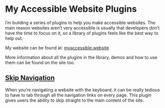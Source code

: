 # My Accessible Website Plugins

I’m building a series of plugins to help you make accessible websites. The main reason websites aren’t very accessible is usually that developers don’t have the time to focus on it, so a library of plugins feels like the best way to help out.

My website can be found at: [myaccessible.website](http://myaccessible.website)

More information about all the plugins in the library, demos and how to use them can be found on the site too.

## [Skip Navigation](http://myaccessible.website/plugins/skip-navigation-plugin/)
When you’re navigating a website with the keyboard, it can be really tedious to have to tab through all the navigation links on every page. This plugin gives users the ability to skip straight to the main content of the site.



